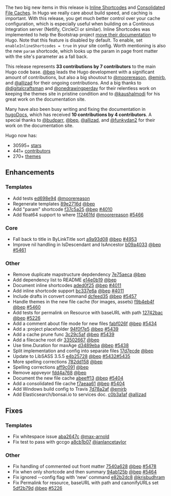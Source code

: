 The two big new items in this release is [Inline Shortcodes](https://gohugo.io//templates/shortcode-templates/#inline-shortcodes) and [Consolidated File Caches](https://gohugo.io//templates/shortcode-templates/getting-started/configuration/#configure-file-caches). In Hugo we really care about build speed, and caching is important. With this release, you get much better control over your cache configuration, which is especially useful when building on a Continous Integration server (Netlify, CircleCI or similar). Inline Shortcodes was implemented to help the Bootstrap project [move their documentation](https://github.com/twbs/bootstrap/issues/24475#issuecomment-441238128) to Hugo. Note that this feature is disabled by default. To enable, set `enableInlineShortcodes = true` in your site config. Worth mentioning is also the new `param` shortcode, which looks up the param in page front matter with the site's parameter as a fall back.

This release represents **33 contributions by 7 contributors** to the main Hugo code base.
[@bep](https://github.com/bep) leads the Hugo development with a significant amount of contributions, but also a big shoutout to [@moorereason](https://github.com/moorereason), [@emirb](https://github.com/emirb), and [@allizad](https://github.com/allizad) for their ongoing contributions.
And a big thanks to [@digitalcraftsman](https://github.com/digitalcraftsman) and [@onedrawingperday](https://github.com/onedrawingperday) for their relentless work on keeping the themes site in pristine condition and to [@kaushalmodi](https://github.com/kaushalmodi) for his great work on the documentation site.

Many have also been busy writing and fixing the documentation in [hugoDocs](https://github.com/gohugoio/hugoDocs), 
which has received **10 contributions by 4 contributors**. A special thanks to [@budparr](https://github.com/budparr), [@bep](https://github.com/bep), [@allizad](https://github.com/allizad), and [@funkydan2](https://github.com/funkydan2) for their work on the documentation site.

Hugo now has:

* 30595+ [stars](https://github.com/gohugoio/hugo/stargazers)
* 441+ [contributors](https://github.com/gohugoio/hugo/graphs/contributors)
* 270+ [themes](http://themes.gohugo.io/)

## Enhancements

### Templates

* Add tests [ed698e94](https://github.com/gohugoio/hugo/commit/ed698e94c12c05bfc392eaca4f0c8442eac64906) [@moorereason](https://github.com/moorereason) 
* Regenerate templates [89e2716d](https://github.com/gohugoio/hugo/commit/89e2716d290708ccde0a6f65504c1650c2f41b3d) [@bep](https://github.com/bep) 
* Add "param" shortcode [f37c5a25](https://github.com/gohugoio/hugo/commit/f37c5a25676db89c0e804ccaac69bb392758192b) [@bep](https://github.com/bep) [#4010](https://github.com/gohugoio/hugo/issues/4010)
* Add float64 support to where [112461fd](https://github.com/gohugoio/hugo/commit/112461fded0d7970817ce7bf476c4763922ad314) [@moorereason](https://github.com/moorereason) [#5466](https://github.com/gohugoio/hugo/issues/5466)

### Core

* Fall back to title in ByLinkTitle sort [a9a93d08](https://github.com/gohugoio/hugo/commit/a9a93d082d8640684b7fd0076c64ea808ea7f762) [@bep](https://github.com/bep) [#4953](https://github.com/gohugoio/hugo/issues/4953)
* Improve nil handling in IsDescendant and IsAncestor [b09a4033](https://github.com/gohugoio/hugo/commit/b09a40333f382cc1034d2eda856230258ab6b8cc) [@bep](https://github.com/bep) [#5461](https://github.com/gohugoio/hugo/issues/5461)

### Other

* Remove duplicate mapstructure depdendency [7e75aeca](https://github.com/gohugoio/hugo/commit/7e75aeca80aead50d64902d2ff47e4ad4d013352) [@bep](https://github.com/bep) 
* Add dependency list to README [e14e0b19](https://github.com/gohugoio/hugo/commit/e14e0b192f39812e3c3d5202d34ee907021412bb) [@bep](https://github.com/bep) 
* Document inline shortcodes [aded0f25](https://github.com/gohugoio/hugo/commit/aded0f25fd23a78804b10e127aebe0e4b6fed2ac) [@bep](https://github.com/bep) [#4011](https://github.com/gohugoio/hugo/issues/4011)
* Add inline shortcode support [bc337e6a](https://github.com/gohugoio/hugo/commit/bc337e6ab5a75f1f1bfe3a83f3786d0afdb6346c) [@bep](https://github.com/bep) [#4011](https://github.com/gohugoio/hugo/issues/4011)
* Include drafts in convert command [dcfeed35](https://github.com/gohugoio/hugo/commit/dcfeed35c6e14c1ce593d23be9d2b89c66ce9bee) [@bep](https://github.com/bep) [#5457](https://github.com/gohugoio/hugo/issues/5457)
* Handle themes in the new file cache (for images, assets) [f9b4eb4f](https://github.com/gohugoio/hugo/commit/f9b4eb4f3968d32f45e0168c854e6b0c7f3a90b0) [@bep](https://github.com/bep) [#5460](https://github.com/gohugoio/hugo/issues/5460)
* Add tests for permalink on Resource with baseURL with path [12742bac](https://github.com/gohugoio/hugo/commit/12742bac71c65d65dc56548b643debda94757aee) [@bep](https://github.com/bep) [#5226](https://github.com/gohugoio/hugo/issues/5226)
* Add a comment about file mode for new files [fabf026f](https://github.com/gohugoio/hugo/commit/fabf026f4937bf6fbbb944aa7d6e721839ae4c92) [@bep](https://github.com/bep) [#5434](https://github.com/gohugoio/hugo/issues/5434)
* Add a :project placeholder [94f0f7e5](https://github.com/gohugoio/hugo/commit/94f0f7e59788e802e706a55cac0d52a9e70ff745) [@bep](https://github.com/bep) [#5439](https://github.com/gohugoio/hugo/issues/5439)
* Add a cache prune func [3c29c5af](https://github.com/gohugoio/hugo/commit/3c29c5af8ee865ef20741f576088e031e940c3d2) [@bep](https://github.com/bep) [#5439](https://github.com/gohugoio/hugo/issues/5439)
* Add a filecache root dir [33502667](https://github.com/gohugoio/hugo/commit/33502667fbacf57167ede66df8f13e308a4a9aec) [@bep](https://github.com/bep) 
* Use time.Duration for maxAge [d3489eba](https://github.com/gohugoio/hugo/commit/d3489eba5dfc0ecdc032016d9db0746213dd5f0e) [@bep](https://github.com/bep) [#5438](https://github.com/gohugoio/hugo/issues/5438)
* Split implementation and config into separate files [17d7ecde](https://github.com/gohugoio/hugo/commit/17d7ecde2b261d2ab29049d12361b66504e3f995) [@bep](https://github.com/bep) 
* Update to LibSASS 3.5.5 [e4b25728](https://github.com/gohugoio/hugo/commit/e4b2572880550a997d51dab3b198dac1fd642690) [@bep](https://github.com/bep) [#5432](https://github.com/gohugoio/hugo/issues/5432)[#5435](https://github.com/gohugoio/hugo/issues/5435)
* More spelling corrections [782dd158](https://github.com/gohugoio/hugo/commit/782dd15858128d8dfe78970c86e543b6590a004c) [@bep](https://github.com/bep) 
* Spelling corrections [aff9c091](https://github.com/gohugoio/hugo/commit/aff9c091669a022b59f493c9dccf72be29511299) [@bep](https://github.com/bep) 
* Remove appveyor [fdd4a768](https://github.com/gohugoio/hugo/commit/fdd4a768f053b21271d4520bf0d43baf62d516da) [@bep](https://github.com/bep) 
* Document the new file cache [abeeff13](https://github.com/gohugoio/hugo/commit/abeeff1325267f8d8f1f66f0ec4ed175ffc140ad) [@bep](https://github.com/bep) [#5404](https://github.com/gohugoio/hugo/issues/5404)
* Add a consolidated file cache [f7aeaa61](https://github.com/gohugoio/hugo/commit/f7aeaa61291dd75f92901bcbeecc7fce07a28dec) [@bep](https://github.com/bep) [#5404](https://github.com/gohugoio/hugo/issues/5404)
* Add Windows build config to Travis [7d78a2af](https://github.com/gohugoio/hugo/commit/7d78a2afd3c4a6c4af77a4ddcbd2a82f15986048) [@emirb](https://github.com/emirb) 
* Add Elasticsearch/bonsai.io to services doc. [c0b3a1af](https://github.com/gohugoio/hugo/commit/c0b3a1af0354e3aa9979cc00ae8630d7f0be63dc) [@allizad](https://github.com/allizad) 

## Fixes

### Templates

* Fix whitespace issue [aba2647c](https://github.com/gohugoio/hugo/commit/aba2647c152ffff927f42523b77ee6651630cd67) [@max-arnold](https://github.com/max-arnold) 
* Fix test to pass with gccgo [a8cb1b07](https://github.com/gohugoio/hugo/commit/a8cb1b07b4cf7fcf0e949657cb03c1a4838f975e) [@ianlancetaylor](https://github.com/ianlancetaylor) 

### Other

* Fix handling of commented out front matter [7540a628](https://github.com/gohugoio/hugo/commit/7540a62834d4465af8936967e430a9e05a1e1359) [@bep](https://github.com/bep) [#5478](https://github.com/gohugoio/hugo/issues/5478)
* Fix when only shortcode and then summary [94ab125b](https://github.com/gohugoio/hugo/commit/94ab125b27a29a65e5ea45efd99dd247084b4c37) [@bep](https://github.com/bep) [#5464](https://github.com/gohugoio/hugo/issues/5464)
* Fix ignored --config flag with 'new' command [e82b2dc8](https://github.com/gohugoio/hugo/commit/e82b2dc8c1628f2da33e5fb0bae1b03e0594ad2c) [@krisbudhram](https://github.com/krisbudhram) 
* Fix Permalink for resource, baseURL with path and canonifyURLs set [5df2b79d](https://github.com/gohugoio/hugo/commit/5df2b79dd2734e9a00ed1692328f58c385676468) [@bep](https://github.com/bep) [#5226](https://github.com/gohugoio/hugo/issues/5226)





